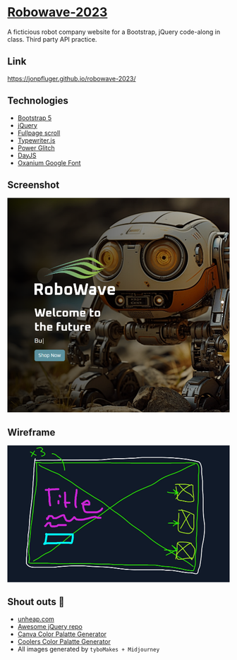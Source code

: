 # [Robowave-2023](https://jonpfluger.github.io/robowave-2023/)

A ficticious robot company website for a Bootstrap, jQuery code-along in class. Third party API practice.

## Link

https://jonpfluger.github.io/robowave-2023/

## Technologies
* [Bootstrap 5](https://getbootstrap.com/)
* [jQuery](https://api.jquery.com/)
* [Fullpage scroll](https://alvarotrigo.com/fullPage/#)
* [Typewriter.js](https://safi.me.uk/typewriterjs/)
* [Power Glitch](https://github.com/7PH/powerglitch)
* [DayJS](https://day.js.org/)
* [Oxanium Google Font](https://fonts.google.com/specimen/Oxanium)

## Screenshot

![screenshot](./assets/images/screenshot.png)

## Wireframe

![wireframe](./assets/images/wireframe.png)

## Shout outs 📢

* [unheap.com](http://unheap.com/)
* [Awesome jQuery repo](https://github.com/petk/awesome-jquery)
* [Canva Color Palatte Generator](https://www.canva.com/colors/color-palette-generator/)
* [Coolers Color Palatte Generator](https://coolors.co)
* All images generated by `tyboMakes + Midjourney`